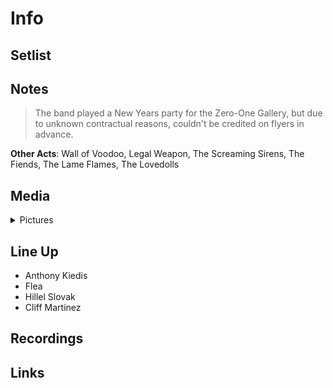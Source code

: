 # Info

## Setlist

## Notes

> The band played a New Years party for the Zero-One Gallery, but due to unknown contractual reasons, couldn't be credited on flyers in advance.

**Other Acts**: Wall of Voodoo, Legal Weapon, The Screaming Sirens, The Fiends, The Lame Flames, The Lovedolls

## Media 

<details>
  <summary>Pictures</summary>
  <img alt="Flyer" title="Flyer" src="19851231f.jpg" height="200" />
  <img alt="Clipping" title="Clipping" src="19851231a.png" height="200" />
</details>

## Line Up

* Anthony Kiedis
* Flea
* Hillel Slovak
* Cliff Martinez

## Recordings

## Links